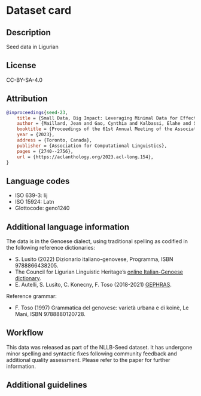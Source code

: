 # Dataset card

## Description

Seed data in Ligurian

## License

CC-BY-SA-4.0

## Attribution

```bibtex
@inproceedings{seed-23,
    title = {Small Data, Big Impact: Leveraging Minimal Data for Effective Machine Translation},
    author = {Maillard, Jean and Gao, Cynthia and Kalbassi, Elahe and Sadagopan, Kaushik Ram and Goswami, Vedanuj and Koehn, Philipp and Fan, Angela and Guzmán, Francisco},
    booktitle = {Proceedings of the 61st Annual Meeting of the Association for Computational Linguistics (Volume 1: Long Papers)},
    year = {2023},
    address = {Toronto, Canada},
    publisher = {Association for Computational Linguistics},
    pages = {2740--2756},
    url = {https://aclanthology.org/2023.acl-long.154},
}
```

## Language codes

* ISO 639-3: lij
* ISO 15924: Latn
* Glottocode: geno1240

## Additional language information

The data is in the Genoese dialect, using traditional spelling as codified in the following reference dictionaries:
* S. Lusito (2022) Dizionario italiano-genovese, Programma, ISBN 9788866438205.
* The Council for Ligurian Linguistic Heritage’s [online Italian-Genoese dictionary](https://conseggio-ligure.org/en/dictionary/deize/).
* E. Autelli, S. Lusito, C. Konecny, F. Toso (2018-2021) [GEPHRAS](https://romanistik-gephras.uibk.ac.at/).

Reference grammar:
* F. Toso (1997) Grammatica del genovese: varietà urbana e di koinè, Le Mani, ISBN 9788880120728.

## Workflow

This data was released as part of the NLLB-Seed dataset. It has undergone minor spelling and syntactic fixes following community feedback and additional quality assessment. Please refer to the paper for further information.

## Additional guidelines
